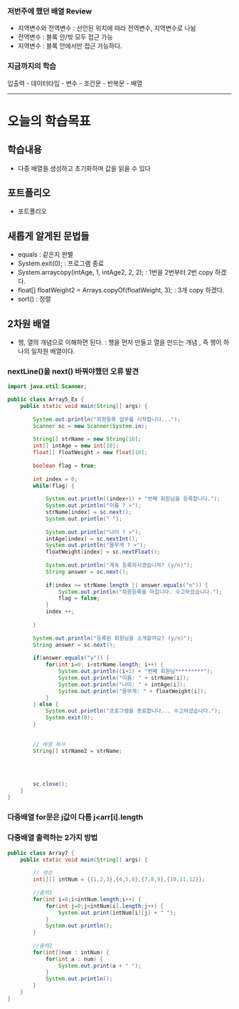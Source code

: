 ### 저번주에 했던 배열 Review
- 지역변수와 전역변수 : 선언된 위치에 따라 전역변수, 지역변수로 나뉨
- 전역변수 : 블록 안/밖 모두 접근 가능
- 지역변수 : 블록 안에서만 접근 가능하다.

### 지금까지의 학습

입출력 - 데이터타입 - 변수 - 조건문 - 반복문 - 배열

----------------------------------------------------------------

# 오늘의 학습목표
## 학습내용
- 다중 배열을 생성하고 초기화하며 값을 읽을 수 있다

## 포트폴리오
- 포트폴리오 

## 새롭게 알게된 문법들
- equals : 같은지 판별 
- System.exit(0); : 프로그램 종료
- System.arraycopy(intAge, 1, intAge2, 2, 2); : 1번을 2번부터 2번 copy 하겠다.
- float[] floatWeight2 = Arrays.copyOf(floatWeight, 3); : 3개 copy 하겠다.
- sort() : 정렬


## 2차원 배열
- 행, 열의 개념으로 이해하면 된다. : 행을 먼저 만들고 열을 만드는 개념 , 즉 행이 하나의 일차원 배열이다.


### nextLine()을 next() 바꿔야했던 오류 발견
~~~java
import java.util.Scanner;

public class Array5_Ex {
	public static void main(String[] args) {
		
		System.out.println("회원등록 업무를 시작합니다...");
		Scanner sc = new Scanner(System.in);
		
		String[] strName = new String[10];
		int[] intAge = new int[10];
		float[] floatWeight = new float[10];
		
		boolean flag = true;
		
		int index = 0;
		while(flag) {
			
			System.out.println((index+1) + "번째 회원님을 등록합니다.");
			System.out.println("이름 ? >");
			strName[index] = sc.next();
			System.out.println(" ");
			
			System.out.println("나이 ? >");
			intAge[index] = sc.nextInt();
			System.out.println("몸무게 ? >");
			floatWeight[index] = sc.nextFloat();
			
			System.out.println("계속 등록하시겠습니까? (y/n)");
			String answer = sc.next();
			
			if(index >= strName.length || answer.equals("n")) {
				System.out.println("회원등록을 마칩니다. 수고하셨습니다.");
				flag = false;
			}
			index ++;
			
		}
		
		System.out.println("등록된 회원님을 소개할까요? (y/n)");
		String answer = sc.next();
		
		if(answer.equals("y")) {
			for(int i=0; i<strName.length; i++) {
				System.out.println((i+1) + "번째 회원님*********");
				System.out.println("이름: " + strName[i]);
				System.out.println("나이: " + intAge[i]);
				System.out.println("몸무게: " + floatWeight[i]);
			}
		} else {
			System.out.println("프로그램을 종료합니다... 수고하셨습니다.");
			System.exit(0);
		}
		
		
		// 배열 복사
		String[] strName2 = strName;
		
		
		
		
		sc.close();
	}
}
~~~

### 다중배열 for문은 j값이 다름 j<arr[i].length


### 다중배열 출력하는 2가지 방법
```java
public class Array7 {
	public static void main(String[] args) {
		
		// 생성
		int[][] intNum = {{1,2,3},{4,5,6},{7,8,9},{10,11,12}};
		
		//출력1
		for(int i=0;i<intNum.length;i++) {
			for(int j=0;j<intNum[i].length;j++) {
				System.out.print(intNum[i][j] + " ");
			}
			System.out.println();
		}
		
		//출력2
		for(int[]num : intNum) {
			for(int a : num) {
				System.out.print(a + " ");
			}
			System.out.println();
		}
	}
}
```



